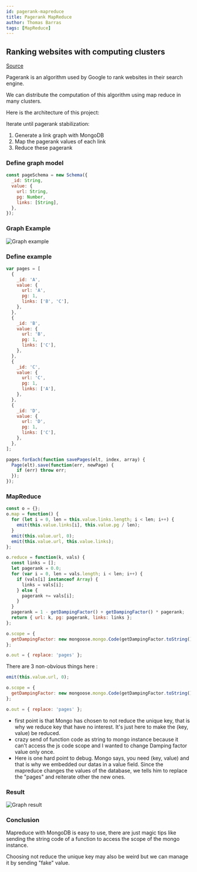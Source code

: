 ```yaml
---
id: pagerank-mapreduce
title: Pagerank MapReduce
author: Thomas Barras
tags: [MapReduce]
---
```


## Ranking websites with computing clusters

[Source](https://github.com/exced/pagerank-mapreduce)

Pagerank is an algorithm used by Google to rank websites in their search engine.

We can distribute the computation of this algorithm using map reduce in many clusters.

<!--truncate-->

Here is the architecture of this project:

Iterate until pagerank stabilization:

1. Generate a link graph with MongoDB
2. Map the pagerank values of each link
3. Reduce these pagerank

### Define graph model

```javascript
const pageSchema = new Schema({
  _id: String,
  value: {
    url: String,
    pg: Number,
    links: [String],
  },
});
```

### Graph Example

![Graph example](/img/2016-12-20-pagerank-mapreduce/PR-example1.png)

### Define example

```javascript
var pages = [
  {
    _id: 'A',
    value: {
      url: 'A',
      pg: 1,
      links: ['B', 'C'],
    },
  },
  {
    _id: 'B',
    value: {
      url: 'B',
      pg: 1,
      links: ['C'],
    },
  },
  {
    _id: 'C',
    value: {
      url: 'C',
      pg: 1,
      links: ['A'],
    },
  },
  {
    _id: 'D',
    value: {
      url: 'D',
      pg: 1,
      links: ['C'],
    },
  },
];

pages.forEach(function savePages(elt, index, array) {
  Page(elt).save(function(err, newPage) {
    if (err) throw err;
  });
});
```

### MapReduce

```javascript
const o = {};
o.map = function() {
  for (let i = 0, len = this.value.links.length; i < len; i++) {
    emit(this.value.links[i], this.value.pg / len);
  }
  emit(this.value.url, 0);
  emit(this.value.url, this.value.links);
};

o.reduce = function(k, vals) {
  const links = [];
  let pagerank = 0.0;
  for (var i = 0, len = vals.length; i < len; i++) {
    if (vals[i] instanceof Array) {
      links = vals[i];
    } else {
      pagerank += vals[i];
    }
  }
  pagerank = 1 - getDampingFactor() + getDampingFactor() * pagerank;
  return { url: k, pg: pagerank, links: links };
};

o.scope = {
  getDampingFactor: new mongoose.mongo.Code(getDampingFactor.toString()),
};

o.out = { replace: 'pages' };
```

There are 3 non-obvious things here :

```javascript
emit(this.value.url, 0);
```

```javascript
o.scope = {
  getDampingFactor: new mongoose.mongo.Code(getDampingFactor.toString()),
};
```

```javascript
o.out = { replace: 'pages' };
```

- first point is that Mongo has chosen to not reduce the unique key, that is why we reduce key that have no interest. It's just here to make the (key, value) be reduced.
- crazy send of function code as string to mongo instance because it can't access the js code scope and I wanted to change Damping factor value only once.
- Here is one hard point to debug. Mongo says, you need (key, value) and that is why we embedded our datas in a value field. Since the mapreduce changes the values of the database, we tells him to replace the "pages" and reiterate other the new ones.

### Result

![Graph result](/img/2016-12-20-pagerank-mapreduce/PR-result1.png)

### Conclusion

Mapreduce with MongoDB is easy to use, there are just magic tips like sending the string code of a function
to access the scope of the mongo instance.

Choosing not reduce the unique key may also be weird but we can manage it by sending "fake" value.

